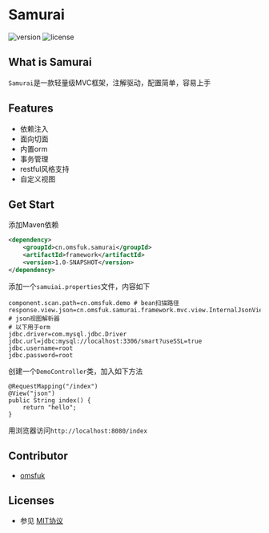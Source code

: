 # Samurai

![version](https://img.shields.io/badge/version-1.0.0-green.svg) ![license](https://img.shields.io/dub/l/vibe-d.svg)

## What is Samurai
`Samurai`是一款轻量级MVC框架，注解驱动，配置简单，容易上手

## Features
* 依赖注入
* 面向切面
* 内置orm
* 事务管理
* restful风格支持
* 自定义视图


## Get Start
添加Maven依赖
```xml
<dependency>
	<groupId>cn.omsfuk.samurai</groupId>
    <artifactId>framework</artifactId>
    <version>1.0-SNAPSHOT</version>
</dependency>
```
添加一个`samuiai.properties`文件，内容如下
```
component.scan.path=cn.omsfuk.demo # bean扫描路径
response.view.json=cn.omsfuk.samurai.framework.mvc.view.InternalJsonViewResolver # json视图解析器
# 以下用于orm
jdbc.driver=com.mysql.jdbc.Driver
jdbc.url=jdbc:mysql://localhost:3306/smart?useSSL=true
jdbc.username=root
jdbc.password=root
```

创建一个`DemoController`类，加入如下方法
```
@RequestMapping("/index")
@View("json")
public String index() {
    return "hello";
}
```

用浏览器访问`http://localhost:8080/index`

## Contributor
* [omsfuk](https://github.com/omsfuk) 


## Licenses
* 参见 [MIT协议](https://github.com/omsfuk/mini-framework/blob/master/LICENSE)
